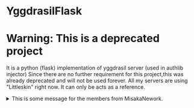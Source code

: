 # YggdrasilFlask

# Warning: This is a deprecated project

It is a python (flask) implementation of yggdrasil server (used in authlib injector)
Since there are no further requirement for this project,this was already deprecated and will not be used forever.
All my servers are using "Littleskin" right now.
It can only be acts as a reference.

<details>
<summary>This is some message for the members from MisakaNework.</summary>
Hmm... this is T2 speaking.
This project is originally acts as a self-implemented python version as yggdrasil in Python.
Since this project is written by myself, I would have a better knowledge of my code and I can
edit the code to achieve custom function such as the compatibility to a Flarum forum authentication system.
However, some member might know, one of the manager come back, and shut the project down by
defining this into a "useless project" and give a very complicated solution (both on code
and user) based on a php-based opensource project.
Hence, this project is deprecated forever and only a few people know the existance of this
project.
</details>
